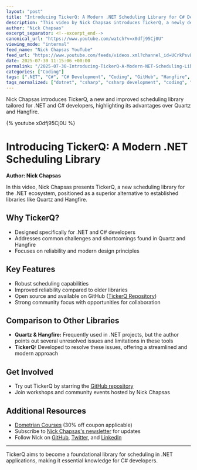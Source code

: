 ```yaml
---
layout: "post"
title: "Introducing TickerQ: A Modern .NET Scheduling Library for C# Developers"
description: "This video by Nick Chapsas introduces TickerQ, a newly designed scheduling library for the .NET ecosystem. The content highlights limitations in existing libraries such as Quartz and Hangfire, and explains how TickerQ resolves these issues, catering to C# developers seeking efficient and reliable job scheduling tools."
author: "Nick Chapsas"
excerpt_separator: <!--excerpt_end-->
canonical_url: "https://www.youtube.com/watch?v=x0dfj95Cj0U"
viewing_mode: "internal"
feed_name: "Nick Chapsas YouTube"
feed_url: "https://www.youtube.com/feeds/videos.xml?channel_id=UCrkPsvLGln62OMZRO6K-llg"
date: 2025-07-30 11:15:06 +00:00
permalink: "/2025-07-30-Introducing-TickerQ-A-Modern-NET-Scheduling-Library-for-C-Developers.html"
categories: ["Coding"]
tags: [".NET", "C#", "C# Development", "Coding", "GitHub", "Hangfire", "Job Scheduling", "Open Source", "Quartz", "Scheduling Library", "TickerQ", "Videos"]
tags_normalized: ["dotnet", "csharp", "csharp development", "coding", "github", "hangfire", "job scheduling", "open source", "quartz", "scheduling library", "tickerq", "videos"]
---
```


Nick Chapsas introduces TickerQ, a new and improved scheduling library tailored for .NET and C# developers, highlighting its advantages over Quartz and Hangfire.<!--excerpt_end-->

{% youtube x0dfj95Cj0U %}

# Introducing TickerQ: A Modern .NET Scheduling Library

**Author: Nick Chapsas**

In this video, Nick Chapsas presents TickerQ, a new scheduling library for the .NET ecosystem, positioned as a superior alternative to established libraries like Quartz and Hangfire.

## Why TickerQ?

- Designed specifically for .NET and C# developers
- Addresses common challenges and shortcomings found in Quartz and Hangfire
- Focuses on reliability and modern design principles

## Key Features

- Robust scheduling capabilities
- Improved reliability compared to older libraries
- Open source and available on GitHub ([TickerQ Repository](https://github.com/Arcenox-co/TickerQ))
- Strong community focus with opportunities for collaboration

## Comparison to Other Libraries

- **Quartz & Hangfire:** Frequently used in .NET projects, but the author points out several unresolved issues and limitations in these tools
- **TickerQ:** Developed to resolve these issues, offering a streamlined and modern approach

## Get Involved

- Try out TickerQ by starring the [GitHub repository](https://github.com/Arcenox-co/TickerQ)
- Join workshops and community events hosted by Nick Chapsas

## Additional Resources

- [Dometrian Courses](https://dometrain.com/courses/?ref=nick-chapsas&promo=youtube&coupon_code=SUMMER30) (30% off coupon applicable)
- Subscribe to [Nick Chapsas's newsletter](https://nickchapsas.com) for updates
- Follow Nick on [GitHub](https://github.com/Elfocrash), [Twitter](https://twitter.com/nickchapsas), and [LinkedIn](https://www.linkedin.com/in/nick-chapsas)

---

TickerQ aims to become a foundational library for scheduling in .NET applications, making it essential knowledge for C# developers.
